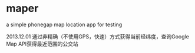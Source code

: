 maper
=====

a simple phonegap map location app for testing

2013.12.01 通过非精确（不使用GPS，快速）方式获得当前经纬度，查询Google Map API获得最近范围的公交站

